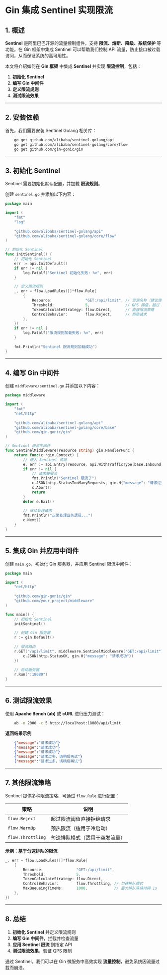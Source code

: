 # Gin 集成 Sentinel 实现限流

## 1. 概述

**Sentinel** 是阿里巴巴开源的流量控制组件，支持 **限流、熔断、降级、系统保护** 等功能。在 Gin 框架中集成 Sentinel 可以帮助我们控制 API 流量，防止接口被过载访问，从而保证系统的高可用性。

本文将介绍如何在 **Gin 框架** 中集成 **Sentinel** 并实现 **限流控制**，包括：
1. **初始化 Sentinel**
2. **编写 Gin 中间件**
3. **定义限流规则**
4. **测试限流效果**

---

## 2. 安装依赖

首先，我们需要安装 Sentinel Golang 相关库：
```sh
    go get github.com/alibaba/sentinel-golang/api
    go get github.com/alibaba/sentinel-golang/core/flow
    go get github.com/gin-gonic/gin
```

---

## 3. 初始化 Sentinel

Sentinel 需要初始化默认配置，并加载 **限流规则**。

创建 `sentinel.go` 并添加以下内容：
```go
package main

import (
    "fmt"
    "log"
    
    "github.com/alibaba/sentinel-golang/api"
    "github.com/alibaba/sentinel-golang/core/flow"
)

// 初始化 Sentinel
func initSentinel() {
    // 初始化 Sentinel
    err := api.InitDefault()
    if err != nil {
        log.Fatalf("Sentinel 初始化失败: %v", err)
    }

    // 定义限流规则
    _, err = flow.LoadRules([]*flow.Rule{
        {
            Resource:               "GET:/api/limit", // 资源名称（建议使用 URL 作为资源）
            Threshold:              5,                // QPS 阈值，超过 5 请求会被限流
            TokenCalculateStrategy: flow.Direct,      // 直接限流策略
            ControlBehavior:        flow.Reject,      // 拒绝请求
        },
    })
    if err != nil {
        log.Fatalf("限流规则加载失败: %v", err)
    }
    
    fmt.Println("Sentinel 限流规则加载成功")
}
```

---

## 4. 编写 Gin 中间件

创建 `middleware/sentinel.go` 并添加以下内容：
```go
package middleware

import (
    "fmt"
    "net/http"
    
    "github.com/alibaba/sentinel-golang/api"
    "github.com/alibaba/sentinel-golang/core/base"
    "github.com/gin-gonic/gin"
)

// Sentinel 限流中间件
func SentinelMiddleware(resource string) gin.HandlerFunc {
    return func(c *gin.Context) {
        // 进入 Sentinel 资源
        e, err := api.Entry(resource, api.WithTrafficType(base.Inbound))
        if err != nil {
            // 请求被限流
			fmt.Println("Sentinel 限流了")
            c.JSON(http.StatusTooManyRequests, gin.H{"message": "请求过多，请稍后再试"})
            c.Abort()
            return
        }
        defer e.Exit()
    
        // 继续处理请求
		fmt.Println("正常处理业务逻辑...")
        c.Next()
    }
}
```

---

## 5. 集成 Gin 并应用中间件

创建 `main.go`，初始化 Gin 服务器，并应用 Sentinel 限流中间件：
```go
package main

import (
    "net/http"
    
    "github.com/gin-gonic/gin"
    "github.com/your_project/middleware"
)

func main() {
    // 初始化 Sentinel
    initSentinel()

    // 创建 Gin 服务器
    r := gin.Default()
    
    // 限流路由
    r.GET("/api/limit", middleware.SentinelMiddleware("GET:/api/limit"), func(c *gin.Context) {
        c.JSON(http.StatusOK, gin.H{"message": "请求成功"})
    })
    
    // 启动服务器
    r.Run(":18080")
}
```

---

## 6. 测试限流效果

使用 **Apache Bench (ab)** 或 **cURL** 进行压力测试：
```sh
    ab -n 2000 -c 5 http://localhost:18080/api/limit
```

**返回结果示例**
```json
    {"message":"请求成功"}
    {"message":"请求成功"}
    {"message":"请求成功"}
    {"message":"请求过多，请稍后再试"}
    {"message":"请求过多，请稍后再试"}
```

---

## 7. 其他限流策略

Sentinel 提供多种限流策略，可通过 `flow.Rule` 进行配置：

| **策略** | **说明** |
|---------|---------|
| `flow.Reject` | 超过限流阈值直接拒绝请求 |
| `flow.WarmUp` | 预热限流（适用于冷启动）|
| `flow.Throttling` | 匀速排队模式（适用于突发流量） |

**示例：基于匀速排队的限流**
```go
_, err = flow.LoadRules([]*flow.Rule{
    {
        Resource:               "GET:/api/limit",
        Threshold:              5,
        TokenCalculateStrategy: flow.Direct,
        ControlBehavior:        flow.Throttling, // 匀速排队模式
        MaxQueueingTimeMs:      1000,            // 最大排队等待时间 1s
    },
})
```

---

## 8. 总结

1. **初始化 Sentinel** 并定义限流规则
2. **编写 Gin 中间件**，拦截并检查流量
3. **应用 Sentinel 限流** 到指定 API
4. **测试限流效果**，验证 QPS 限制

通过 Sentinel，我们可以在 Gin 微服务中高效实现 **流量控制**，避免系统因流量过载而崩溃。